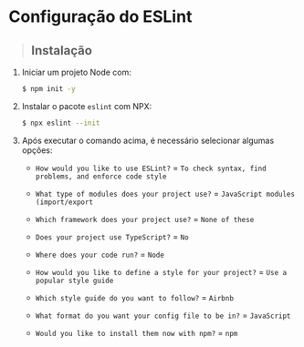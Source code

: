 # Configuração do ESLint

> ## **Instalação**

1. Iniciar um projeto Node com:

   ```sh
   $ npm init -y
   ```

2. Instalar o pacote `eslint` com NPX:

   ```sh
   $ npx eslint --init
   ```

3. Após executar o comando acima, é necessário selecionar algumas opções:

   - `How would you like to use ESLint?` = `To check syntax, find problems, and enforce code style`

   - `What type of modules does your project use?` = `JavaScript modules (import/export`

   - `Which framework does your project use?` = `None of these`

   - `Does your project use TypeScript?` = `No`

   - `Where does your code run?` = `Node`

   - `How would you like to define a style for your project?` = `Use a popular style guide`

   - `Which style guide do you want to follow?` = `Airbnb`

   - `What format do you want your config file to be in?` = `JavaScript`

   - `Would you like to install them now with npm?` = `npm`
